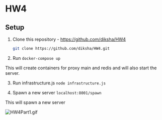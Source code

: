 
# HW4

## Setup

1. Clone this repository - https://github.com/diksha/HW4
	```bash
	git clone https://github.com/diksha/HW4.git
	```

2. Run 
```docker-compose up```

This will create containers for proxy main and redis and will also start the server.

3. Run infrastructure.js 
```node infrastructure.js```

4. Spawn a new server
```localhost:8001/spawn```

This will spawn a new server

![HW4Part1.gif](https://github.com/diksha/HW4/blob/master/screencast/HW4Part1.gif)
